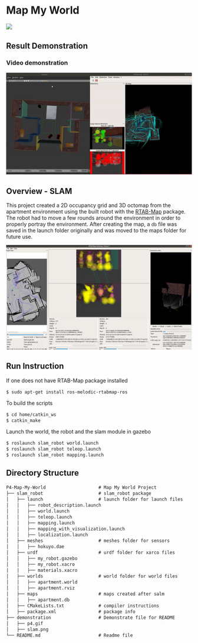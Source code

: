 # Map My World

[![](https://s3-us-west-1.amazonaws.com/udacity-robotics/Extra+Images/RoboND_flag.png)](http://www.udacity.com/robotics)

## Result Demonstration 

### Video demonstration

 [![Video demonstration](./demonstration/P4.gif)](https://youtu.be/keG8e46t3KI)

## Overview - SLAM

This project created a 2D occupancy grid and 3D octomap from the apartment environment using the built robot with the [RTAB-Map](http://wiki.ros.org/rtabmap_ros) package. The robot had to move a few rounds around the environment in order to properly portray the environment. After creating the map, a `db` file was saved in the launch folder originally and was moved to the maps folder for future use.

![SLAM](./demonstration/slam.png)

## Run Instruction

If one does not have RTAB-Map package installed

```
$ sudo apt-get install ros-melodic-rtabmap-ros
```

To build the scripts

```
$ cd home/catkin_ws
$ catkin_make
```

Launch the world, the robot and the slam module in gazebo

```
$ roslaunch slam_robot world.launch
$ roslaunch slam_robot teleop.launch
$ roslaunch slam_robot mapping.launch
```

## Directory Structure

```
P4-Map-My-World                    # Map My World Project
├── slam_robot                     # slam_robot package                   
│   ├── launch                     # launch folder for launch files   
│   │   ├── robot_description.launch
│   │   ├── world.launch
│   │   ├── teleop.launch
│   │   ├── mapping.launch
│   │   ├── mapping_with_visualization.launch
│   │   ├── localization.launch
│   ├── meshes                     # meshes folder for sensors
│   │   ├── hokuyo.dae
│   ├── urdf                       # urdf folder for xarco files
│   │   ├── my_robot.gazebo
│   │   ├── my_robot.xacro
|   |   ├── materials.xacro
│   ├── worlds                     # world folder for world files
│   │   ├── apartment.world
│   │   ├── apartment.rviz
│   ├── maps                       # maps created after salm
│   │   ├── apartment.db
│   ├── CMakeLists.txt             # compiler instructions
│   ├── package.xml                # package info 
├── demonstration                  # Demonstrate file for README 
│   ├── p4.gif
│   ├── slam.png
└── README.md                      # Readme file                                          
```